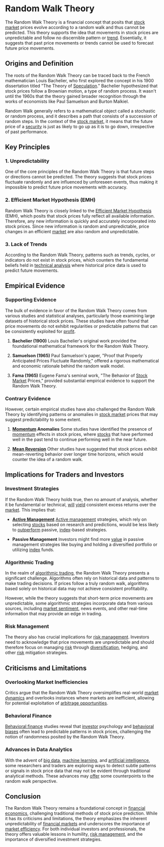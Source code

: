 # Random Walk Theory

The Random Walk Theory is a financial concept that posits that [stock market](../s/stock_market.md) prices evolve according to a random walk and thus cannot be predicted. This theory supports the idea that movements in stock prices are unpredictable and follow no discernible pattern or [trend](../t/trend.md). Essentially, it suggests that past price movements or trends cannot be used to forecast future price movements. 

## Origins and Definition

The roots of the Random Walk Theory can be traced back to the French mathematician Louis Bachelier, who first explored the concept in his 1900 dissertation titled "The Theory of [Speculation](../s/speculation.md)." Bachelier hypothesized that stock prices follow a Brownian motion, a type of random process. It wasn't until the 1960s that the theory gained broader recognition through the works of economists like Paul Samuelson and Burton Malkiel.

Random Walk generally refers to a mathematical object called a stochastic or random process, and it describes a path that consists of a succession of random steps. In the context of the [stock market](../s/stock_market.md), it means that the future price of a [security](../s/security.md) is just as likely to go up as it is to go down, irrespective of past performance.

## Key Principles

### 1. Unpredictability
One of the core principles of the Random Walk Theory is that future steps or directions cannot be predicted. The theory suggests that stock prices fluctuate randomly and are influenced by unforeseen events, thus making it impossible to predict future price movements with accuracy.
  
### 2. Efficient Market Hypothesis (EMH)
Random Walk Theory is closely linked to the [Efficient Market Hypothesis](../e/efficient_market_hypothesis.md) (EMH), which posits that stock prices fully reflect all available information. Therefore, any new information is quickly and accurately incorporated into stock prices. Since new information is random and unpredictable, price changes in an efficient [market](../m/market.md) are also random and unpredictable.

### 3. Lack of Trends
According to the Random Walk Theory, patterns such as trends, cycles, or indicators do not exist in stock prices, which counters the fundamental beliefs held in [technical analysis](../t/technical_analysis.md) where historical price data is used to predict future movements.

## Empirical Evidence
  
### Supporting Evidence
The bulk of evidence in favor of the Random Walk Theory comes from various studies and statistical analyses, particularly those examining large datasets of historical stock prices. These studies have often found that price movements do not exhibit regularities or predictable patterns that can be consistently exploited for [profit](../p/profit.md).

1. **Bachelier (1900)**
   Louis Bachelier's original work provided the foundational mathematical framework for the Random Walk Theory.
   
2. **Samuelson (1965)**
   Paul Samuelson's paper, "Proof that Properly Anticipated Prices Fluctuate Randomly," offered a rigorous mathematical and economic rationale behind the random walk model.
   
3. **Fama (1965)**
   Eugene Fama's seminal work, "The Behavior of [Stock Market](../s/stock_market.md) Prices," provided substantial empirical evidence to support the Random Walk Theory.

### Contrary Evidence
However, certain empirical studies have also challenged the Random Walk Theory by identifying patterns or anomalies in [stock market](../s/stock_market.md) prices that may suggest predictability to some extent.

1. **[Momentum](../m/momentum.md) Anomalies**
   Some studies have identified the presence of [momentum](../m/momentum.md) effects in stock prices, where [stocks](../s/stock.md) that have performed well in the past tend to continue performing well in the near future.

2. **[Mean Reversion](../m/mean_reversion.md)**
   Other studies have suggested that stock prices exhibit mean-reverting behavior over longer time horizons, which would counter the idea of a random walk.

## Implications for Traders and Investors

### Investment Strategies
If the Random Walk Theory holds true, then no amount of analysis, whether it be fundamental or technical, [will](../w/will.md) [yield](../y/yield.md) consistent excess returns over the [market](../m/market.md). This implies that:
- **[Active Management](../a/active_management.md)**
  [Active management](../a/active_management.md) strategies, which rely on selecting [stocks](../s/stock.md) based on research and predictions, would be less likely to [outperform](../o/outperform.md) passive, [index](../i/index_instrument.md)-based strategies.
  
- **Passive Management**
  Investors might find more [value](../v/value.md) in passive management strategies like buying and holding a diversified portfolio or utilizing [index](../i/index_instrument.md) funds.

### Algorithmic Trading
In the realm of [algorithmic trading](../a/accountability.md), the Random Walk Theory presents a significant challenge. Algorithms often rely on historical data and patterns to make trading decisions. If prices follow a truly random walk, algorithms based solely on historical data may not achieve consistent profitability.

However, while the theory suggests that short-term price movements are unpredictable, some algorithmic strategies incorporate data from various sources, including [market sentiment](../m/market_sentiment.md), news events, and other real-time information that may provide an edge in trading.

### Risk Management
The theory also has crucial implications for [risk management](../r/risk_management.md). Investors need to acknowledge that price movements are unpredictable and should therefore focus on managing [risk](../r/risk.md) through [diversification](../d/diversification.md), hedging, and other [risk](../r/risk.md) mitigation strategies.

## Criticisms and Limitations

### Overlooking Market Inefficiencies
Critics argue that the Random Walk Theory oversimplifies real-world [market dynamics](../m/market_dynamics.md) and overlooks instances where markets are inefficient, allowing for potential exploitation of [arbitrage opportunities](../a/arbitrage_opportunities.md).

### Behavioral Finance
[Behavioral finance](../b/behavioral_finance.md) studies reveal that [investor](../i/investor.md) psychology and [behavioral biases](../b/behavioral_biases_in_trading.md) often lead to predictable patterns in stock prices, challenging the notion of randomness posited by the Random Walk Theory.

### Advances in Data Analytics
With the advent of [big data](../b/big_data_in_trading.md), [machine learning](../m/machine_learning.md), and [artificial intelligence](../a/artificial_intelligence_in_trading.md), some researchers and traders are exploring ways to detect subtle patterns or signals in stock price data that may not be evident through traditional analytical methods. These advances may [offer](../o/offer.md) some counterpoints to the random walk perspective.

## Conclusion

The Random Walk Theory remains a foundational concept in [financial economics](../f/financial_economics.md), challenging traditional methods of stock price prediction. While it has its criticisms and limitations, the theory emphasizes the inherent unpredictability of [financial markets](../f/financial_market.md) and underscores the importance of [market efficiency](../m/market_efficiency.md). For both individual investors and professionals, the theory offers valuable lessons in humility, [risk management](../r/risk_management.md), and the importance of diversified investment strategies.